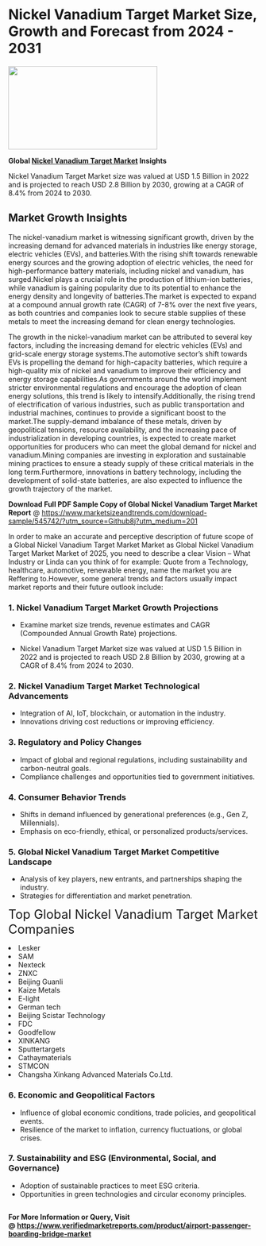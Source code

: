 <H1>Nickel Vanadium Target Market Size, Growth and Forecast from 2024 - 2031</H1><img class="aligncenter size-medium wp-image-584254" src="https://thirdeyenews.in/wp-content/uploads/2024/09/Global-Market-Research-300x168.jpeg" alt="" width="300" height="168" /><p><strong>Global&nbsp;<a href="https://www.marketsizeandtrends.com/download-sample/545742/?utm_source=Github8j?utm_medium=201">Nickel Vanadium Target Market</a> Insights</strong></p><p>Nickel Vanadium Target Market size was valued at USD 1.5 Billion in 2022 and is projected to reach USD 2.8 Billion by 2030, growing at a CAGR of 8.4% from 2024 to 2030.</p><p><h2>Market Growth Insights</h2> <p>The nickel-vanadium market is witnessing significant growth, driven by the increasing demand for advanced materials in industries like energy storage, electric vehicles (EVs), and batteries.With the rising shift towards renewable energy sources and the growing adoption of electric vehicles, the need for high-performance battery materials, including nickel and vanadium, has surged.Nickel plays a crucial role in the production of lithium-ion batteries, while vanadium is gaining popularity due to its potential to enhance the energy density and longevity of batteries.The market is expected to expand at a compound annual growth rate (CAGR) of 7-8% over the next five years, as both countries and companies look to secure stable supplies of these metals to meet the increasing demand for clean energy technologies.</p> <p>The growth in the nickel-vanadium market can be attributed to several key factors, including the increasing demand for electric vehicles (EVs) and grid-scale energy storage systems.The automotive sector’s shift towards EVs is propelling the demand for high-capacity batteries, which require a high-quality mix of nickel and vanadium to improve their efficiency and energy storage capabilities.As governments around the world implement stricter environmental regulations and encourage the adoption of clean energy solutions, this trend is likely to intensify.Additionally, the rising trend of electrification of various industries, such as public transportation and industrial machines, continues to provide a significant boost to the market.The supply-demand imbalance of these metals, driven by geopolitical tensions, resource availability, and the increasing pace of industrialization in developing countries, is expected to create market opportunities for producers who can meet the global demand for nickel and vanadium.Mining companies are investing in exploration and sustainable mining practices to ensure a steady supply of these critical materials in the long term.Furthermore, innovations in battery technology, including the development of solid-state batteries, are also expected to influence the growth trajectory of the market.<p><span class=""><strong>Download Full PDF Sample Copy of Global Nickel Vanadium Target Market Report</strong> @ <a href="https://www.marketsizeandtrends.com/download-sample/545742/?utm_source=Github8j?utm_medium=201" target="_blank">https://www.marketsizeandtrends.com/download-sample/545742/?utm_source=Github8j?utm_medium=201</a></span></p><p>In order to make an accurate and perceptive description of future scope of a Global&nbsp;Nickel Vanadium Target Market Market as Global&nbsp;Nickel Vanadium Target Market Market of 2025, you need to describe a clear Vision &ndash; What Industry or Linda can you think of for example: Quote from a Technology, healthcare, automotive, renewable energy, name the market you are Reffering to.However, some general trends and factors usually impact market reports and their future outlook include:</p><h3>1.&nbsp;<strong>Nickel Vanadium Target Market Growth Projections</strong></h3><ul><li>Examine market size trends, revenue estimates and CAGR (Compounded Annual Growth Rate) projections.</li><li><p>Nickel Vanadium Target Market size was valued at USD 1.5 Billion in 2022 and is projected to reach USD 2.8 Billion by 2030, growing at a CAGR of 8.4% from 2024 to 2030.</p></li></ul><h3>2.&nbsp;<strong>Nickel Vanadium Target Market Technological Advancements</strong></h3><ul><li>Integration of AI, IoT, blockchain, or automation in the industry.</li><li>Innovations driving cost reductions or improving efficiency.</li></ul><h3>3.&nbsp;<strong>Regulatory and Policy Changes</strong></h3><ul><li>Impact of global and regional regulations, including sustainability and carbon-neutral goals.</li><li>Compliance challenges and opportunities tied to government initiatives.</li></ul><h3>4.&nbsp;<strong>Consumer Behavior Trends</strong></h3><ul><li>Shifts in demand influenced by generational preferences (e.g., Gen Z, Millennials).</li><li>Emphasis on eco-friendly, ethical, or personalized products/services.</li></ul><h3>5.&nbsp;<strong>Global Nickel Vanadium Target Market Competitive Landscape</strong></h3><ul><li>Analysis of key players, new entrants, and partnerships shaping the industry.</li><li>Strategies for differentiation and market penetration.</li></ul><p data-pm-slice="1 1 []"><span style="color: inherit; font-family: inherit; font-size: 25px;">Top Global Nickel Vanadium Target Market Companies</span></p><div class="" data-test-id=""><p><li>Lesker</li><li> SAM</li><li> Nexteck</li><li> ZNXC</li><li> Beijing Guanli</li><li> Kaize Metals</li><li> E-light</li><li> German tech</li><li> Beijing Scistar Technology</li><li> FDC</li><li> Goodfellow</li><li> XINKANG</li><li> Sputtertargets</li><li> Cathaymaterials</li><li> STMCON</li><li> Changsha Xinkang Advanced Materials Co.Ltd.</li></p></div><h3>6.&nbsp;<strong>Economic and Geopolitical Factors</strong></h3><ul><li>Influence of global economic conditions, trade policies, and geopolitical events.</li><li>Resilience of the market to inflation, currency fluctuations, or global crises.</li></ul><h3>7.&nbsp;<strong>Sustainability and ESG (Environmental, Social, and Governance)</strong></h3><ul><li>Adoption of sustainable practices to meet ESG criteria.</li><li>Opportunities in green technologies and circular economy principles.</li></ul><h2><strong style="font-size: 14px;">For More Information or Query, Visit @&nbsp;</strong><a style="background-color: #ffffff; font-size: 14px;" href="https://www.marketsizeandtrends.com/report/nickel-vanadium-target-market/" target="_blank">https://www.verifiedmarketreports.com/product/airport-passenger-boarding-bridge-market</a></h2>